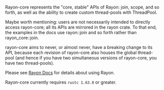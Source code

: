 Rayon-core represents the "core, stable" APIs of Rayon: join, scope, and so forth, as well as the ability to create custom thread-pools with ThreadPool.

Maybe worth mentioning: users are not necessarily intended to directly access rayon-core; all its APIs are mirrored in the rayon crate. To that end, the examples in the docs use rayon::join and so forth rather than rayon_core::join.

rayon-core aims to never, or almost never, have a breaking change to its API, because each revision of rayon-core also houses the global thread-pool (and hence if you have two simultaneous versions of rayon-core, you have two thread-pools).

Please see [Rayon Docs] for details about using Rayon.

[Rayon Docs]: https://docs.rs/rayon/

Rayon-core currently requires `rustc 1.63.0` or greater.
